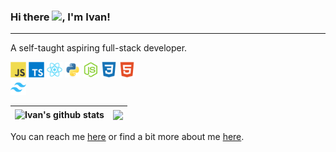 ### Hi there <img src="https://raw.githubusercontent.com/MartinHeinz/MartinHeinz/master/wave.gif" width="30">, I'm Ivan!

---

A self-taught aspiring full-stack developer.

<code><img src="https://github.com/devicons/devicon/blob/master/icons/javascript/javascript-original.svg" alt="JavaScript" width="25" height="25"/></code> <code><img src="https://github.com/devicons/devicon/blob/master/icons/typescript/typescript-original.svg" alt="TypeScript" width="25" height="25"/></code> <code><img src="https://github.com/devicons/devicon/blob/master/icons/react/react-original.svg" alt="React" width="25" height="25"/></code> <code><img src="https://github.com/devicons/devicon/blob/master/icons/python/python-original.svg" alt="Python" width="25" height="25"/></code> <code><img src="https://github.com/devicons/devicon/blob/master/icons/nodejs/nodejs-original.svg" alt="NodeJS" width="25" height="25"/></code> <code><img src="https://github.com/devicons/devicon/blob/master/icons/css3/css3-plain.svg" alt="TailwindCSS" width="25" height="25"/></code> <code><img src="https://github.com/devicons/devicon/blob/master/icons/html5/html5-plain.svg" alt="HTML" width="25" height="25"/></code><code> <img src="https://github.com/devicons/devicon/blob/master/icons/tailwindcss/tailwindcss-plain.svg" alt="TailwindCSS" width="25" height="25"/></code>

| <img align="center" src="https://github-readme-stats.vercel.app/api?username=idr4n&hide=prs&show_icons=true&include_all_commits=true&theme=default&hide_border=true" alt="Ivan's github stats" /> | <img align="center" src="https://github-readme-stats.vercel.app/api/top-langs/?username=idr4n&langs_count=6&hide=ruby,c,vim%20script,emacs%20lisp&layout=compact&theme=default&hide_border=true" /> |
| ------------- | ------------- |

You can reach me [here](https://github.com/idr4n/aboutme/issues/new/choose) or find a bit more about me [here](https://github.com/idr4n/aboutme).


<!--
**idr4n/idr4n** is a ✨ _special_ ✨ repository because its `README.md` (this file) appears on your GitHub profile.

Here are some ideas to get you started:

- 🔭 I’m currently working on ...
- 🌱 I’m currently learning ...
- 👯 I’m looking to collaborate on ...
- 🤔 I’m looking for help with ...
- 💬 Ask me about ...
- 📫 How to reach me: ...
- 😄 Pronouns: ...
- ⚡ Fun fact: ...
-->
